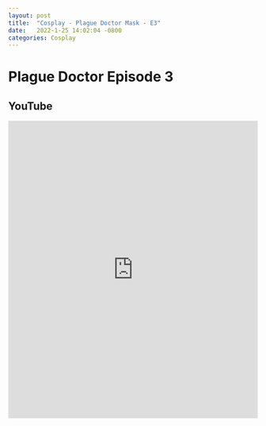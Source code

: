 ```yaml
---
layout: post
title:  "Cosplay - Plague Doctor Mask - E3"
date:   2022-1-25 14:02:04 -0800
categories: Cosplay
---
```


# Plague Doctor Episode 3
## YouTube
<iframe width="100%" height="600" src="https://www.youtube.com/embed/S0qKXCOvdkk" title="YouTube video player" frameborder="0" allow="accelerometer; autoplay; clipboard-write; encrypted-media; gyroscope; picture-in-picture" allowfullscreen></iframe>
